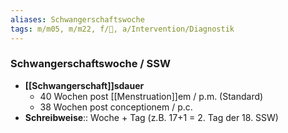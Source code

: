 ```yaml
---
aliases: Schwangerschaftswoche
tags: m/m05, m/m22, f/🦩, a/Intervention/Diagnostik
---
```

### Schwangerschaftswoche / SSW
- **[[Schwangerschaft]]sdauer**
	- 40 Wochen post [[Menstruation]]em / p.m. (Standard)
	- 38 Wochen post conceptionem / p.c.
- **Schreibweise**:: Woche + Tag (z.B. 17+1 = 2. Tag der 18. SSW)